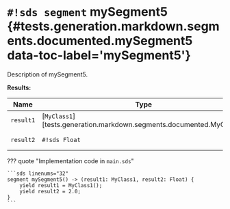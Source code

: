 # `#!sds segment` mySegment5 {#tests.generation.markdown.segments.documented.mySegment5 data-toc-label='mySegment5'}

Description of mySegment5.

**Results:**

| Name | Type | Description |
|------|------|-------------|
| `result1` | [`MyClass1`][tests.generation.markdown.segments.documented.MyClass1] | Description of result1. |
| `result2` | `#!sds Float` | Description of result2. |

??? quote "Implementation code in `main.sds`"

    ```sds linenums="32"
    segment mySegment5() -> (result1: MyClass1, result2: Float) {
        yield result1 = MyClass1();
        yield result2 = 2.0;
    }
    ```
